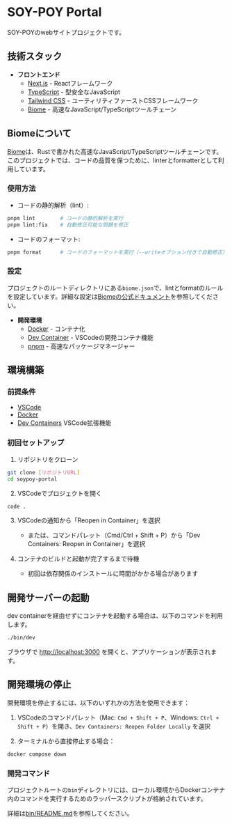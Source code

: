 # SOY-POY Portal

SOY-POYのwebサイトプロジェクトです。

## 技術スタック

- **フロントエンド**
  - [Next.js](https://nextjs.org) - Reactフレームワーク
  - [TypeScript](https://www.typescriptlang.org/) - 型安全なJavaScript
  - [Tailwind CSS](https://tailwindcss.com/) - ユーティリティファーストCSSフレームワーク
  - [Biome](https://biomejs.dev/) - 高速なJavaScript/TypeScriptツールチェーン

## Biomeについて

[Biome](https://biomejs.dev/)は、Rustで書かれた高速なJavaScript/TypeScriptツールチェーンです。このプロジェクトでは、コードの品質を保つために、linterとformatterとして利用しています。

### 使用方法

- コードの静的解析（lint）:
```bash
pnpm lint        # コードの静的解析を実行
pnpm lint:fix    # 自動修正可能な問題を修正
```

- コードのフォーマット:
```bash
pnpm format      # コードのフォーマットを実行（--writeオプション付きで自動修正）
```

### 設定

プロジェクトのルートディレクトリにある`biome.json`で、lintとformatのルールを設定しています。詳細な設定は[Biomeの公式ドキュメント](https://biomejs.dev/linter/rules/)を参照してください。

- **開発環境**
  - [Docker](https://www.docker.com/) - コンテナ化
  - [Dev Container](https://code.visualstudio.com/docs/devcontainers/containers) - VSCodeの開発コンテナ機能
  - [pnpm](https://pnpm.io/) - 高速なパッケージマネージャー

## 環境構築

### 前提条件

- [VSCode](https://code.visualstudio.com/)
- [Docker](https://www.docker.com/)
- [Dev Containers](https://marketplace.visualstudio.com/items?itemName=ms-vscode-remote.remote-containers) VSCode拡張機能

### 初回セットアップ

1. リポジトリをクローン
```bash
git clone [リポジトリURL]
cd soypoy-portal
```

2. VSCodeでプロジェクトを開く
```bash
code .
```

3. VSCodeの通知から「Reopen in Container」を選択
   - または、コマンドパレット（Cmd/Ctrl + Shift + P）から「Dev Containers: Reopen in Container」を選択

4. コンテナのビルドと起動が完了するまで待機
   - 初回は依存関係のインストールに時間がかかる場合があります

## 開発サーバーの起動
dev containerを経由せずにコンテナを起動する場合は、以下のコマンドを利用します。

```bash
./bin/dev
```

ブラウザで [http://localhost:3000](http://localhost:3000) を開くと、アプリケーションが表示されます。

## 開発環境の停止

開発環境を停止するには、以下のいずれかの方法を使用できます：

1. VSCodeのコマンドパレット（Mac: `Cmd + Shift + P`、Windows: `Ctrl + Shift + P`）を開き、`Dev Containers: Reopen Folder Locally` を選択

2. ターミナルから直接停止する場合：
```bash
docker compose down
```

### 開発コマンド
プロジェクトルートの`bin`ディレクトリには、ローカル環境からDockerコンテナ内のコマンドを実行するためのラッパースクリプトが格納されています。

詳細は[bin/README.md](bin/README.md)を参照してください。
